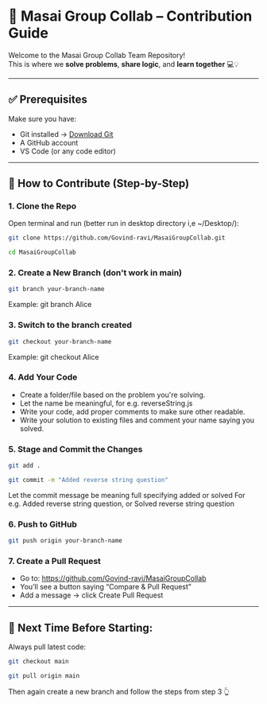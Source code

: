 # 👥 Masai Group Collab – Contribution Guide

Welcome to the Masai Group Collab Team Repository!  
This is where we **solve problems**, **share logic**, and **learn together** 💻💡

---

## ✅ Prerequisites

Make sure you have:

- Git installed → [Download Git](https://git-scm.com/)
- A GitHub account
- VS Code (or any code editor)

---

## 🚀 How to Contribute (Step-by-Step)

### 1. Clone the Repo

Open terminal and run (better run in desktop directory i,e ~/Desktop/): 

```bash
git clone https://github.com/Govind-ravi/MasaiGroupCollab.git
```
```bash
cd MasaiGroupCollab
```

### 2️. Create a New Branch (don't work in main)
```bash
git branch your-branch-name
```
Example: git branch Alice

### 3. Switch to the branch created
```bash
git checkout your-branch-name
```
Example: git checkout Alice

### 4. Add Your Code
- Create a folder/file based on the problem you're solving.
- Let the name be meaningful, for e.g. reverseString.js
- Write your code, add proper comments to make sure other readable.
- Write your solution to existing files and comment your name saying you solved.

### 5. Stage and Commit the Changes
```bash
git add .
```
```bash
git commit -m "Added reverse string question"
```
Let the commit message be meaning full specifying added or solved
For e.g. Added reverse string question, or Solved reverse string question

### 6. Push to GitHub
```bash
git push origin your-branch-name
```

### 7. Create a Pull Request
- Go to: https://github.com/Govind-ravi/MasaiGroupCollab
- You’ll see a button saying “Compare & Pull Request”
- Add a message → click Create Pull Request

---

## 🔁 Next Time Before Starting:
Always pull latest code:
```bash
git checkout main
```
```bash
git pull origin main
```
Then again create a new branch and follow the steps from step 3 👆
